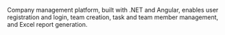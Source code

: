 Company management platform, built with .NET and Angular, enables user registration and login, team creation, task and team member management, and Excel report generation.
